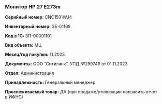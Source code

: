 ### Монитор HP 27 E273m </br>

**Серийный номер:** CNC1501WJ4 </br>

**Инвентарный номер:** ЗБ-01169 </br>

**Код в 1С:** БП-00001101</br>

**Вид объекта:** МЦ

**Месяц/год покупки:** 11.2023 </br>

**Документы:** ООО "Ситилинк", УПД №299749 от 01.11.2023 </br>

**Отдел:** Администрация </br>

**Принадлежность:** Генеральный менеджер </br>

**Прослеживаемый товар:** ДА (при продаже/утилизации направить отчет в ИФНС)
